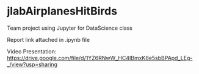 # jlabAirplanesHitBirds
Team project using Jupyter for DataScience class 

Report link attached in .ipynb file

Video Presentation: https://drive.google.com/file/d/1YZ6RNwW_HC4IBmxK8e5sbBPApd_LEg-_/view?usp=sharing
